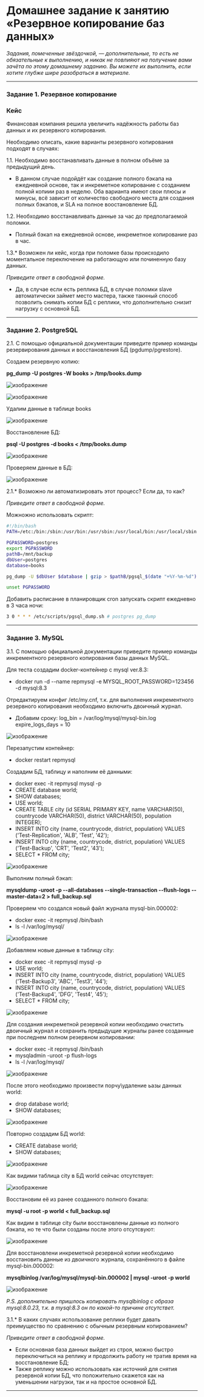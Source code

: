# Домашнее задание к занятию «Резервное копирование баз данных»


*Задания, помеченные звёздочкой, — дополнительные, то есть не обязательные к выполнению, и никак не повлияют на получение вами зачёта по этому домашнему заданию. Вы можете их выполнить, если хотите глубже шире разобраться в материале.*

---

### Задание 1. Резервное копирование

### Кейс
Финансовая компания решила увеличить надёжность работы баз данных и их резервного копирования. 

Необходимо описать, какие варианты резервного копирования подходят в случаях: 

1.1. Необходимо восстанавливать данные в полном объёме за предыдущий день.

- В данном случае подойдёт как создание полного бэкапа на ежедневной основе, так и инкреметное копирование с созданием полной копиии раз в неделю. Оба варианта имеют свои плюсы и минусы, всё зависит от количество свободного места для создания полных бэкапов, и SLA на полное воостановление БД.

1.2. Необходимо восстанавливать данные за час до предполагаемой поломки.

- Полный бэкап на ежедневной основе, инкреметное копирование раз в час.

1.3.* Возможен ли кейс, когда при поломке базы происходило моментальное переключение на работающую или починенную базу данных.

*Приведите ответ в свободной форме.*

- Да, в случае если есть реплика БД, в случае поломки slave автоматически займет место мастера, также такнный способ позволить снимать копии БД с реплики, что дополнительно снизит нагрузку с основной БД.

---

### Задание 2. PostgreSQL

2.1. С помощью официальной документации приведите пример команды резервирования данных и восстановления БД (pgdump/pgrestore).

Создаем резервную копию:

**pg_dump -U postgres -W books > /tmp/books.dump**

![изображение](https://github.com/user-attachments/assets/cd39048b-0936-4bef-b1ce-d6645b92d588)

![изображение](https://github.com/user-attachments/assets/1dcd077b-4fd2-4cd9-95c8-5e0e33fa2b37)

Удалим данные в таблице books

![изображение](https://github.com/user-attachments/assets/2d3305e4-e26c-443d-9d19-cd4455c7a7b1)




Восстановление БД:

**psql -U postgres -d books < /tmp/books.dump**

![изображение](https://github.com/user-attachments/assets/cf4708ee-c279-43f7-a3a6-b513eea952ad)

Проверяем данные в БД:

![изображение](https://github.com/user-attachments/assets/fe44a461-631d-4009-b6d7-2bf4ca94388b)


2.1.* Возможно ли автоматизировать этот процесс? Если да, то как?

*Приведите ответ в свободной форме.*

Можножно использовать скрипт:

```bash
#!/bin/bash
PATH=/etc:/bin:/sbin:/usr/bin:/usr/sbin:/usr/local/bin:/usr/local/sbin

PGPASSWORD=postgres
export PGPASSWORD
pathB=/mnt/backup
dbUser=postgres
database=books

pg_dump -U $dbUser $database | gzip > $pathB/pgsql_$(date "+%Y-%m-%d").sql.gz

unset PGPASSWORD
```

Добавить расписание в планировщик cron запускать скрипт ежедневно в 3 часа ночи:

```bash
3 0 * * * /etc/scripts/pgsql_dump.sh # postgres pg_dump
```


---

### Задание 3. MySQL

3.1. С помощью официальной документации приведите пример команды инкрементного резервного копирования базы данных MySQL. 

Для теста создадим docker-контейнер с mysql ver.8.3:
- docker run -d --name repmysql -e MYSQL_ROOT_PASSWORD=123456 -d mysql:8.3

Отредактируем конфиг /etc/my.cnf, т.к. для выполнения инкрементного резервного копирования необходимо включить двоичный журнал.
- Добавим сроку: log_bin = /var/log/mysql/mysql-bin.log expire_logs_days = 10

![изображение](https://github.com/user-attachments/assets/00bdb0a6-0684-429a-8570-1f8e160ebda3)

Перезапустим контейнер:
- docker restart repmysql

Создадим БД, таблицу и наполним её данными:
- docker exec -it repmysql mysql -p
- CREATE database world;
- SHOW databases;
- USE world;
- CREATE TABLE city (id SERIAL PRIMARY KEY, name VARCHAR(50), countrycode VARCHAR(50), district VARCHAR(50), population INTEGER);
- INSERT INTO city (name, countrycode, district, population) VALUES ('Test-Replication', 'ALB', 'Test', '42');
- INSERT INTO city (name, countrycode, district, population) VALUES ('Test-Backup', 'CRT', 'Test2', '43');
- SELECT * FROM city;

![изображение](https://github.com/user-attachments/assets/482c988e-fadd-48c9-a1ec-a77d30a1bf72)

Выполним полный бэкап:

**mysqldump -uroot -p --all-databases --single-transaction --flush-logs --master-data=2 > full_backup.sql**

Проверяем что создался новый файл журнала mysql-bin.000002:
- docker exec -it repmysql /bin/bash
- ls -l /var/log/mysql/

![изображение](https://github.com/user-attachments/assets/4299a7b2-4a4e-4e59-9cc1-88f13b6c757f)

Добавляем новые данные в таблицу city:
- docker exec -it repmysql mysql -p
- USE world;
- INSERT INTO city (name, countrycode, district, population) VALUES ('Test-Backup3', 'ABC', 'Test3', '44');
- INSERT INTO city (name, countrycode, district, population) VALUES ('Test-Backup4', 'DFG', 'Test4', '45');
- SELECT * FROM city;

![изображение](https://github.com/user-attachments/assets/aacbdb4a-5370-44cc-866b-1a3e3ecbd005)

Для создания инкреметной резервной копии необходимо очистить двоичный журнал и сохранить предыдущие журналы ранее созданные при последнем полном резервном копировании:
- docker exec -it repmysql /bin/bash
- mysqladmin -uroot -p flush-logs
- ls -l /var/log/mysql/

![изображение](https://github.com/user-attachments/assets/ba3e607a-230c-4837-901b-c14dc2fbb27c)

После этого необходимо произвести порчу\удаление ьазы данных world:
- drop database world;
- SHOW databases;

![изображение](https://github.com/user-attachments/assets/f7a3690b-bb30-4d34-8eff-c453b030b261)

Повторно создадим БД world:
- CREATE database world;
- SHOW databases;

![изображение](https://github.com/user-attachments/assets/633bb9dd-aac0-4501-9f17-abe249b1d4bc)

Как видими таблица city в БД world сейчас отсутствует:

![изображение](https://github.com/user-attachments/assets/e2b7dd08-321c-4a19-b760-5768a055f465)

Восстановим её из ранее созданного полного бэкапа:

**mysql -u root -p world < full_backup.sql**

Как видим в таблице city были восстановлены данные из полного бэкапа, но те что были созданы после этого отсутсвуют:

![изображение](https://github.com/user-attachments/assets/dd4b40cf-13e6-4651-a566-d03c8b7b4dc5)

Для восстановлени инкреметной резервной копии необходимо восстановить данные из двоичного журнала, сохранённого в файле mysql-bin.000002:

**mysqlbinlog /var/log/mysql/mysql-bin.000002 | mysql -uroot -p world**

![изображение](https://github.com/user-attachments/assets/da3b082a-40d1-4c53-bc30-b6924e68dd79)

*P.S. дополнительно пришлось копировать mysqlbinlog с образа mysql:8.0.23, т.к. в mysql:8.3 он по какой-то причине отсутствет.*

3.1.* В каких случаях использование реплики будет давать преимущество по сравнению с обычным резервным копированием?

*Приведите ответ в свободной форме.*

- Если основная база данных выйдет из строя, можно быстро переключиться на реплику и продолжить работу не тратив время на восстановление БД;
- Также реплику можно использовать как источний для снятия резервной копии БД, что положительно скажется как на уменьшении нагрузки, так и на простое основной БД.

---

